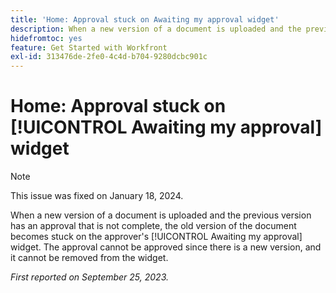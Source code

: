 ```yaml
---
title: 'Home: Approval stuck on Awaiting my approval widget'
description: When a new version of a document is uploaded and the previous version has an approval that is not complete, the old version of the document becomes stuck on the approver's Awaiting my approval widget. The approval cannot be approved since there is a new version, and it cannot be removed from the widget.
hidefromtoc: yes
feature: Get Started with Workfront
exl-id: 313476de-2fe0-4c4d-b704-9280dcbc901c
---
```

# Home: Approval stuck on [!UICONTROL Awaiting my approval] widget

>[!NOTE]
>
>This issue was fixed on January 18, 2024.

<!--on WF and WFP TOCs-->

When a new version of a document is uploaded and the previous version has an approval that is not complete, the old version of the document becomes stuck on the approver's [!UICONTROL Awaiting my approval] widget. The approval cannot be approved since there is a new version, and it cannot be removed from the widget.

_First reported on September 25, 2023._
